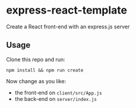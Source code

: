 # express-react-template

Create a React front-end with an express.js server

## Usage

Clone this repo and run:
```
npm install && npm run create
```

Now change as you like:
- the front-end on `client/src/App.js`
- the back-end on `server/index.js`

